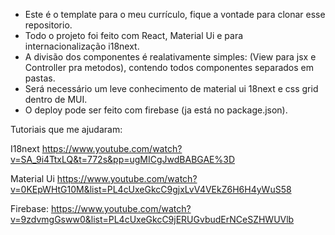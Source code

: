 - Este é o template para o meu currículo, fique a vontade para clonar esse repositorio.
- Todo o projeto foi feito com React, Material Ui e para internacionalização i18next.
- A divisão dos componentes é realativamente simples: (View para jsx e Controller pra metodos), contendo todos componentes separados em pastas.
- Será necessário um leve conhecimento de material ui 18next e css grid dentro de MUI.
- O deploy pode ser feito com firebase (ja está no package.json).

Tutoriais que me ajudaram:

I18next
https://www.youtube.com/watch?v=SA_9i4TtxLQ&t=772s&pp=ugMICgJwdBABGAE%3D

Material Ui
https://www.youtube.com/watch?v=0KEpWHtG10M&list=PL4cUxeGkcC9gjxLvV4VEkZ6H6H4yWuS58

Firebase:
https://www.youtube.com/watch?v=9zdvmgGsww0&list=PL4cUxeGkcC9jERUGvbudErNCeSZHWUVlb